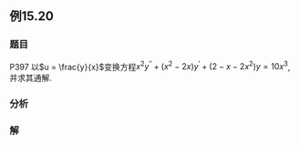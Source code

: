 ## 例15.20
### 题目
P397 以$u = \frac{y}{x}$变换方程${x}^{2}{y}^{\prime \prime } + ( {{x}^{2} - {2x}}) {y}^{\prime } + ( {2 - x - 2{x}^{2}}) y = {10}{x}^{3}$,并求其通解.
### 分析

### 解